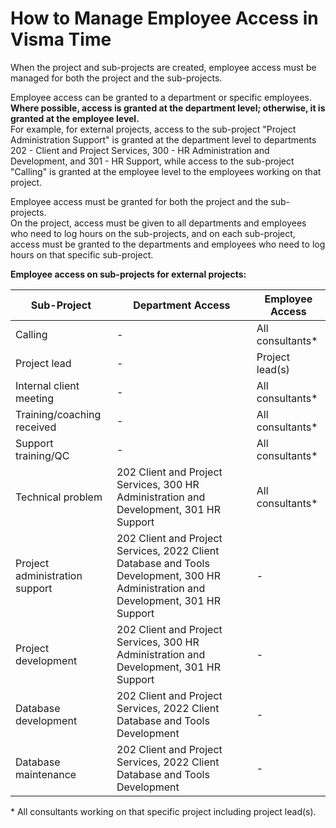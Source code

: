 # How to Manage Employee Access in Visma Time

When the project and sub-projects are created, employee access must be managed for both the project and the sub-projects.

Employee access can be granted to a department or specific employees.  
**Where possible, access is granted at the department level; otherwise, it is granted at the employee level.**  
For example, for external projects, access to the sub-project "Project Administration Support" is granted at the department level to departments 202 - Client and Project Services, 300 - HR Administration and Development, and 301 - HR Support, while access to the sub-project "Calling" is granted at the employee level to the employees working on that project.

Employee access must be granted for both the project and the sub-projects.  
On the project, access must be given to all departments and employees who need to log hours on the sub-projects, and on each sub-project, access must be granted to the departments and employees who need to log hours on that specific sub-project.

**Employee access on sub-projects for external projects:**

| Sub-Project                    | Department Access                                                                                                                  | Employee Access   |
| ------------------------------ | ---------------------------------------------------------------------------------------------------------------------------------- | ----------------- |
| Calling                        | -                                                                                                                                  | All consultants\* |
| Project lead                   | -                                                                                                                                  | Project lead(s)   |
| Internal client meeting        | -                                                                                                                                  | All consultants\* |
| Training/coaching received     | -                                                                                                                                  | All consultants\* |
| Support training/QC            | -                                                                                                                                  | All consultants\* |
| Technical problem              | 202 Client and Project Services, 300 HR Administration and Development, 301 HR Support                                             | All consultants\* |
| Project administration support | 202 Client and Project Services, 2022 Client Database and Tools Development, 300 HR Administration and Development, 301 HR Support | -                 |
| Project development            | 202 Client and Project Services, 300 HR Administration and Development, 301 HR Support                                             | -                 |
| Database development           | 202 Client and Project Services, 2022 Client Database and Tools Development                                                        | -                 |
| Database maintenance           | 202 Client and Project Services, 2022 Client Database and Tools Development                                                        | -                 |

\* All consultants working on that specific project including project lead(s).
